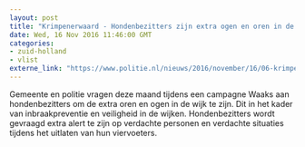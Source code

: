 ```yaml
---
layout: post
title: "Krimpenerwaard - Hondenbezitters zijn extra ogen en oren in de wijk"
date: Wed, 16 Nov 2016 11:46:00 GMT
categories: 
- zuid-holland 
- vlist 
externe_link: "https://www.politie.nl/nieuws/2016/november/16/06-krimpenerwaard-hondenbezitters-zijn-extra-ogen-en-oren-in-de-wijk.html"
---
```


Gemeente en politie vragen deze maand tijdens een campagne Waaks aan hondenbezitters om de extra oren en ogen in de wijk te zijn. Dit in het kader van inbraakpreventie en veiligheid in de wijken. Hondenbezitters wordt gevraagd extra alert te zijn op verdachte personen en verdachte situaties tijdens het uitlaten van hun viervoeters.
